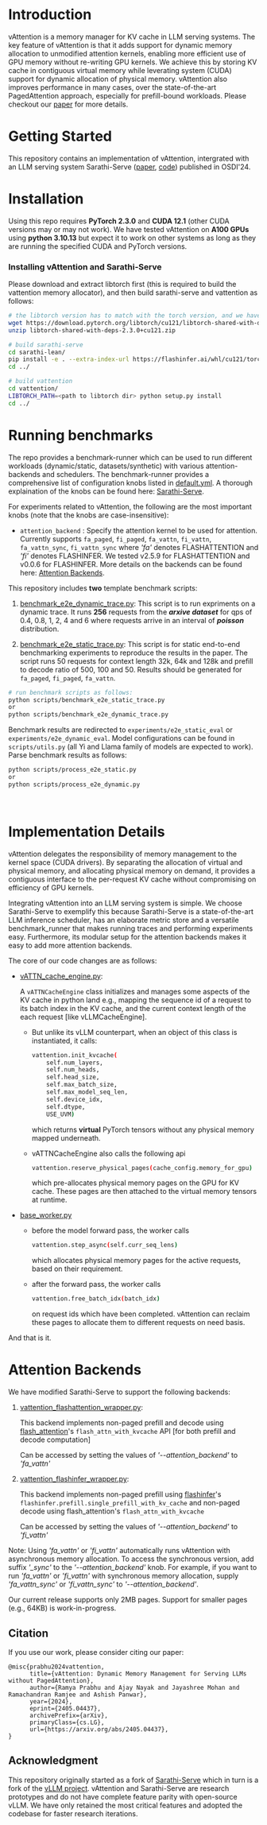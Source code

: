 # Introduction

vAttention is a memory manager for KV cache in LLM serving systems. The key feature of vAttention is that it adds support for dynamic memory allocation to unmodified attention kernels, enabling more efficient use of GPU memory without re-writing GPU kernels. We achieve this by storing KV cache in contiguous virtual memory while leverating system (CUDA) support for dynamic allocation of physical memory. vAttention also improves performance in many cases, over the state-of-the-art PagedAttention approach, especially for prefill-bound workloads. Please checkout our [paper](https://arxiv.org/abs/2405.04437) for more details.

# Getting Started

This repository contains an implementation of vAttention, intergrated with an LLM serving system Sarathi-Serve ([paper](https://www.usenix.org/conference/osdi24/presentation/agrawal), [code](https://github.com/microsoft/sarathi-serve)) published in OSDI'24.

# Installation

Using this repo requires **PyTorch 2.3.0** and **CUDA 12.1** (other CUDA versions may or may not work). We have tested vAttention on **A100 GPUs** using **python 3.10.13** but expect it to work on other systems as long as they are running the specified CUDA and PyTorch versions.

### Installing vAttention and Sarathi-Serve

Please download and extract libtorch first (this is required to build the vattention memory allocator), and then build sarathi-serve and vattention as follows:

```sh
# the libtorch version has to match with the torch version, and we have tested only v2.3.0
wget https://download.pytorch.org/libtorch/cu121/libtorch-shared-with-deps-2.3.0%2Bcu121.zip
unzip libtorch-shared-with-deps-2.3.0+cu121.zip

# build sarathi-serve
cd sarathi-lean/
pip install -e . --extra-index-url https://flashinfer.ai/whl/cu121/torch2.3/
cd ../

# build vattention
cd vattention/
LIBTORCH_PATH=<path to libtorch dir> python setup.py install
cd ../
```
# Running benchmarks

The repo provides a benchmark-runner which can be used to run different workloads (dynamic/static, datasets/synthetic) with various attention-backends and schedulers. The benchmark-runner provides a comprehensive list of configuration knobs listed in [default.yml](sarathi-lean/sarathi/benchmark/config/default.yml). A thorough explaination of the knobs can be found here: [Sarathi-Serve](sarathi-lean/sarathi/benchmark/README.md).

For experiments related to vAttention, the following are the most important knobs (note that the knobs are case-insensitive):
- `attention_backend` : Specify the attention kernel to be used for attention. Currently supports `fa_paged`, `fi_paged`, `fa_vattn`, `fi_vattn`, `fa_vattn_sync`, `fi_vattn_sync` where *'fa'* denotes FLASHATTENTION and *'fi'* denotes FLASHINFER. We tested v2.5.9 for FLASHATTENTION and v0.0.6 for FLASHINFER. More details on the backends can be found here: [Attention Backends](#attention-backends).

This repository includes **two** template benchmark scripts:

1. [benchmark_e2e_dynamic_trace.py](scripts/benchmark_e2e_dynamic_trace.py): This script is to run expriments on a dynamic trace. It runs **256** requests from the **_arxive dataset_** for qps of 0.4, 0.8, 1, 2, 4 and 6 where requests arrive in an interval of **_poisson_** distribution.

1. [benchmark_e2e_static_trace.py](scripts/benchmark_e2e_static_trace.py): This script is for static end-to-end benchmarking experiments to reproduce the results in the paper. The script runs 50 requests for context length 32k, 64k and 128k and prefill to decode ratio of 500, 100 and 50. Results should be generated for `fa_paged`, `fi_paged`, `fa_vattn`.

```sh
# run benchmark scripts as follows:
python scripts/benchmark_e2e_static_trace.py
or
python scripts/benchmark_e2e_dynamic_trace.py
```

Benchmark results are redirected to `experiments/e2e_static_eval` or `experiments/e2e_dynamic_eval`. Model configurations can be found in `scripts/utils.py` (all Yi and Llama family of models are expected to work). Parse benchmark results as follows:

```sh
python scripts/process_e2e_static.py
or
python scripts/process_e2e_dynamic.py
```


<br/>

# Implementation Details

vAttention delegates the responsibility of memory management to the kernel space (CUDA drivers). By separating the allocation of virtual and physical memory, and allocating physical memory on demand, it provides a contiguous interface to the per-request KV cache without compromising on efficiency of GPU kernels. 

Integrating vAttention into an LLM serving system is simple. We choose Sarathi-Serve to exemplify this because Sarathi-Serve is a state-of-the-art LLM inference scheduler, has an elaborate metric store and a versatile benchmark_runner that makes running traces and performing experiments easy. Furthermore, its modular setup for the attention backends makes it easy to add more attention backends.

The core of our code changes are as follows:

- [vATTN_cache_engine.py](sarathi-lean/sarathi/worker/cache_engine/vATTN_cache_engine.py):

    A `vATTNCacheEngine` class initializes and manages some aspects of the KV cache in python land e.g., mapping the sequence id of a request to its batch index in the KV cache, and the current context length of the each request [like vLLMCacheEngine].

    - But unlike its vLLM counterpart, when an object of this class is instantiated, it calls:

        ```sh
        vattention.init_kvcache(
            self.num_layers,
            self.num_heads,
            self.head_size,
            self.max_batch_size,
            self.max_model_seq_len,
            self.device_idx,
            self.dtype,
            USE_UVM)
        ```

        which returns **virtual** PyTorch tensors without any physical memory mapped underneath.
        <br/>

    - vATTNCacheEngine also calls the following api

        ```sh
        vattention.reserve_physical_pages(cache_config.memory_for_gpu)
        ```
        which pre-allocates physical memory pages on the GPU for KV cache. These pages are then attached to the virtual memory tensors at runtime. 

- [base_worker.py](sarathi-lean/sarathi/worker/base_worker.py)

    - before the model forward pass, the worker calls
        ```sh
        vattention.step_async(self.curr_seq_lens)
        ```
        which allocates physical memory pages for the active requests, based on their requirement.

    - after the forward pass, the worker calls
        ```sh
        vattention.free_batch_idx(batch_idx)
        ```
        on request ids which have been completed. vAttention can reclaim these pages to allocate them to different requests on need basis.


And that is it.

# Attention Backends

We have modified Sarathi-Serve to support the following backends:

1. [vattention_flashattention_wrapper.py](sarathi-lean/sarathi/model_executor/attention/vattention_flashattention_wrapper.py):

    This backend implements non-paged prefill and decode using [flash_attention](https://github.com/Dao-AILab/flash-attention)'s `flash_attn_with_kvcache` API [for both prefill and decode computation]

    Can be accessed by setting the values of *'--attention_backend'* to *'fa_vattn'*

2. [vattention_flashinfer_wrapper.py](sarathi-lean/sarathi/model_executor/attention/vattention_flashinfer_wrapper.py):

    This backend implements non-paged prefill using [flashinfer](https://github.com/flashinfer-ai/flashinfer)'s `flashinfer.prefill.single_prefill_with_kv_cache` and non-paged decode using flash_attention's `flash_attn_with_kvcache`

    Can be accessed by setting the values of *'--attention_backend'* to *'fi_vattn'*

Note: Using *'fa_vattn'* or *'fi_vattn'* automatically runs vAttention with asynchronous memory allocation. To access the synchronous version, add suffix *'_sync'* to the *'--attention_backend'* knob. For example, if you want to run *'fa_vattn'* or *'fi_vattn'* with synchronous memory allocation, supply *'fa_vattn_sync'* or *'fi_vattn_sync'* to *'--attention_backend'*.

Our current release supports only 2MB pages. Support for smaller pages (e.g., 64KB) is work-in-progress.


## Citation

If you use our work, please consider citing our paper:

```
@misc{prabhu2024vattention,
      title={vAttention: Dynamic Memory Management for Serving LLMs without PagedAttention},
      author={Ramya Prabhu and Ajay Nayak and Jayashree Mohan and Ramachandran Ramjee and Ashish Panwar},
      year={2024},
      eprint={2405.04437},
      archivePrefix={arXiv},
      primaryClass={cs.LG},
      url={https://arxiv.org/abs/2405.04437},
}
```

## Acknowledgment

This repository originally started as a fork of [Sarathi-Serve](https://github.com/microsoft/sarathi-serve) which in turn is a fork of the [vLLM project](https://vllm-project.github.io/). vAttention and Sarathi-Serve are research prototypes and do not have complete feature parity with open-source vLLM. We have only retained the most critical features and adopted the codebase for faster research iterations.
